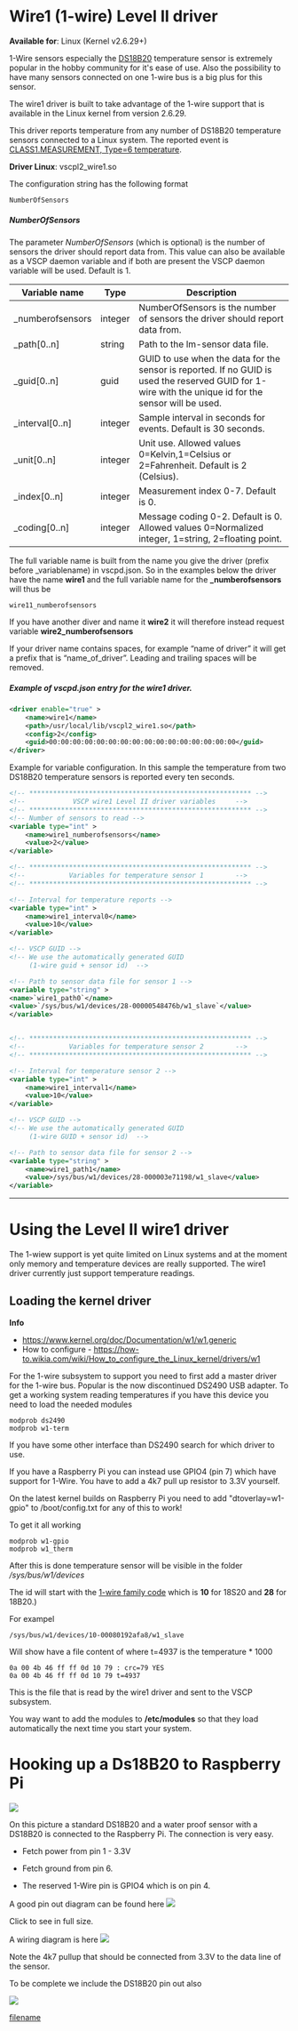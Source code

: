 # Wire1 (1-wire) Level II driver

**Available for**: Linux (Kernel v2.6.29+)

1-Wire sensors especially the [DS18B20](https://datasheets.maximintegrated.com/en/ds/DS18B20.pdf) temperature sensor is extremely popular in the hobby community for it's ease of use. Also the possibility to have many sensors connected on one 1-wire bus is a big plus for this sensor.

The wire1 driver is built to take advantage of the 1-wire support that is available in the Linux kernel from version 2.6.29.

This driver reports temperature from any number of DS18B20 temperature sensors connected to a Linux system. The reported event is [CLASS1.MEASUREMENT, Type=6 temperature](http://docs.vscp.org/spec/latest/#/./class1.measurement#type6).

**Driver Linux**: vscpl2_wire1.so

The configuration string has the following format

    NumberOfSensors

##### NumberOfSensors

The parameter *NumberOfSensors* (which is optional) is the number of sensors the driver should report data from. This value can also be available as a VSCP daemon variable and if both are present the VSCP daemon variable will be used. Default is 1. 

 | Variable name    | Type    | Description  | 
 | -------------    | ----    | -----------  | 
 | _numberofsensors | integer | NumberOfSensors is the number of sensors the driver should report data from. | 
 | _path[0..n]      | string  | Path to the lm-sensor data file.  | 
 | _guid[0..n]      | guid    | GUID to use when the data for the sensor is reported.  If no GUID is used the reserved GUID for 1-wire with the unique id for the sensor will be used. | 
 | _interval[0..n]  | integer | Sample interval in seconds for events. Default is 30 seconds. | 
 | _unit[0..n]      | integer | Unit use. Allowed values 0=Kelvin,1=Celsius or 2=Fahrenheit. Default is 2 (Celsius).  | 
 | _index[0..n]     | integer | Measurement index 0-7. Default is 0. | 
 | _coding[0..n]    | integer | Message coding 0-2. Default is 0. Allowed values 0=Normalized integer, 1=string, 2=floating point. | 

The full variable name is built from the name you give the driver (prefix before _variablename) in vscpd.json. So in the examples below the driver have the name **wire1** and the full variable name for the **_numberofsensors** will thus be

    wire11_numberofsensors

If you have another diver and name it  **wire2** it will therefore instead request variable **wire2_numberofsensors**

If your driver name contains spaces, for example “name of driver” it will get a prefix that is “name_of_driver”. Leading and trailing spaces will be removed. 

##### Example of vscpd.json entry for the wire1 driver.

```xml
<driver enable="true" >
    <name>wire1</name>
    <path>/usr/local/lib/vscpl2_wire1.so</path>
    <config>2</config>
    <guid>00:00:00:00:00:00:00:00:00:00:00:00:00:00:00:00</guid>
</driver>
```

Example for variable configuration. In this sample the temperature from two DS18B20 temperature sensors is reported every ten seconds.

```xml
<!-- ******************************************************** -->
<!--            VSCP wire1 Level II driver variables     -->
<!-- ******************************************************** -->
<!-- Number of sensors to read -->
<variable type="int" >
	<name>wire1_numberofsensors</name>          	
	<value>2</value>      
</variable>

<!-- ******************************************************** -->
<!--           Variables for temperature sensor 1        -->
<!-- ******************************************************** -->

<!-- Interval for temperature reports -->
<variable type="int" >
	<name>wire1_interval0</name>          	
	<value>10</value>      
</variable>

<!-- VSCP GUID -->
<!-- We use the automatically generated GUID 
     (1-wire guid + sensor id)  -->

<!-- Path to sensor data file for sensor 1 -->
<variable type="string" >
<name>`wire1_path0`</name>
<value>`/sys/bus/w1/devices/28-00000548476b/w1_slave`</value>
</variable>


<!-- ******************************************************** -->
<!--           Variables for temperature sensor 2        -->
<!-- ******************************************************** -->

<!-- Interval for temperature sensor 2 -->
<variable type="int" >
	<name>wire1_interval1</name>          	
	<value>10</value>      
</variable>

<!-- VSCP GUID -->
<!-- We use the automatically generated GUID 
     (1-wire GUID + sensor id)  --> 	

<!-- Path to sensor data file for sensor 2 -->
<variable type="string" >	
	<name>wire1_path1</name>          	
	<value>/sys/bus/w1/devices/28-000003e71198/w1_slave</value>      
</variable>

```


----

# Using the Level II wire1 driver

The 1-wiew support is yet quite limited on Linux systems and at the moment only memory and temperature devices are really supported. The wire1 driver currently just support temperature readings.

## Loading the kernel driver

**Info**

*  https://www.kernel.org/doc/Documentation/w1/w1.generic
*  How to configure - https://how-to.wikia.com/wiki/How_to_configure_the_Linux_kernel/drivers/w1

For the 1-wire subsystem to support you need to first add a master driver for the 1-wire bus. Popular is the now discontinued DS2490 USB adapter. To get a working system reading temperatures if you have this device you need to load the needed modules

    modprob ds2490
    modprob w1-term

If you have some other interface than DS2490 search for which driver to use. 

If you have a Raspberry Pi you can instead use GPIO4 (pin 7) which have support for 1-Wire. You have to add a 4k7 pull up resistor to 3.3V yourself.

On the latest kernel builds on Raspberry Pi you need to add "dtoverlay=w1-gpio" to /boot/config.txt for any of this to work! 

To get it all working

    modprob w1-gpio
    modprob w1_therm

After this is done temperature sensor will be visible in the folder */sys/bus/w1/devices* 

The id will start with the [1-wire family code](https://github.com/owfs/owfs-doc/wiki/1Wire-Device-List) which is **10** for 18S20 and **28** for 18B20.)

For exampel

    /sys/bus/w1/devices/10-00080192afa8/w1_slave

Will show have a file content of where t=4937 is the temperature * 1000

    0a 00 4b 46 ff ff 0d 10 79 : crc=79 YES
    0a 00 4b 46 ff ff 0d 10 79 t=4937 

This is the file that is read by the wire1 driver and sent to the VSCP subsystem.

You way want to add the modules to **/etc/modules** so that they load automatically the next time you start your system.

# Hooking up a Ds18B20 to Raspberry Pi

![](./images/drivers/level2-drivers/006_small.png)

On this picture a standard DS18B20 and a water proof sensor with a DS18B20 is connected to the Raspberry Pi. The connection is very easy.


*  Fetch power from pin 1 - 3.3V

*  Fetch ground from pin 6.

*  The reserved 1-Wire pin is GPIO4 which is on pin 4.

A good pin out diagram can be found here ![](https://howto8165.files.wordpress.com/2014/08/rpi-pinout.png)

Click to see in full size.

A wiring diagram is here ![](https://www.sbprojects.com/projects/raspberrypi/ds1820connect.png)

Note the 4k7 pullup that should be connected from 3.3V to the data line of the sensor.

To be complete we include the DS18B20 pin out also

![](https://www.modmypi.com/image/data/tutorials/DS18B20/DS18B20+.png)

[filename](./bottom_copyright.md ':include')
